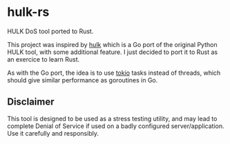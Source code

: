 # hulk-rs

HULK DoS tool ported to Rust.

This project was inspired by [hulk](https://github.com/grafov/hulk) which is a Go port of the original Python HULK tool, with some additional feature. I just decided to port it to Rust as an exercice to learn Rust.

As with the Go port, the idea is to use [tokio](https://github.com/tokio-rs/tokio) tasks instead of threads, which should give similar performance as goroutines in Go.

## Disclaimer

This tool is designed to be used as a stress testing utility, and may lead to complete Denial of Service if used on a badly configured server/application. Use it carefully and responsibly.
